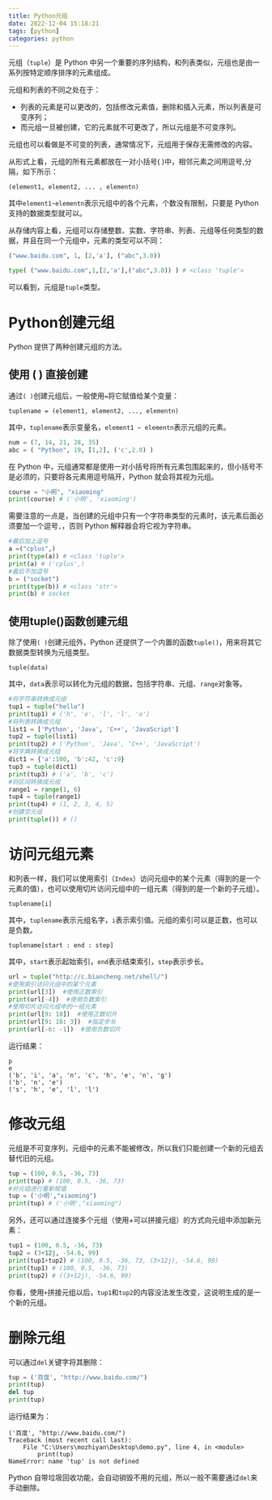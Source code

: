 ```yaml
---
title: Python元组
date: 2022-12-04 15:18:21
tags: [python]
categories: python
---
```



元组（`tuple`）是 Python 中另一个重要的序列结构，和列表类似，元组也是由一系列按特定顺序排序的元素组成。

元组和列表的不同之处在于：
* 列表的元素是可以更改的，包括修改元素值，删除和插入元素，所以列表是可变序列；
* 而元组一旦被创建，它的元素就不可更改了，所以元组是不可变序列。

元组也可以看做是不可变的列表，通常情况下，元组用于保存无需修改的内容。

从形式上看，元组的所有元素都放在一对小括号( )中，相邻元素之间用逗号,分隔，如下所示：
```
(element1, element2, ... , elementn)
```
其中`element1~elementn`表示元组中的各个元素，个数没有限制，只要是 Python 支持的数据类型就可以。

从存储内容上看，元组可以存储整数、实数、字符串、列表、元组等任何类型的数据，并且在同一个元组中，元素的类型可以不同：
```py
("www.baidu.com", 1, [2,'a'], ("abc",3.0))
```
```py
type( ("www.baidu.com",1,[2,'a'],("abc",3.0)) ) # <class 'tuple'>
```
可以看到，元组是`tuple`类型。
# Python创建元组
Python 提供了两种创建元组的方法。
## 使用 ( ) 直接创建
通过`( )`创建元组后，一般使用`=`将它赋值给某个变量：
```
tuplename = (element1, element2, ..., elementn)
```
其中，`tuplename`表示变量名，`element1 ~ elementn`表示元组的元素。
```py
num = (7, 14, 21, 28, 35)
abc = ( "Python", 19, [1,2], ('c',2.0) )
```
在 Python 中，元组通常都是使用一对小括号将所有元素包围起来的，但小括号不是必须的，只要将各元素用逗号隔开，Python 就会将其视为元组。
```py
course = "小明", "xiaoming"
print(course) # ('小明', 'xiaoming')
```
需要注意的一点是，当创建的元组中只有一个字符串类型的元素时，该元素后面必须要加一个逗号`,`，否则 Python 解释器会将它视为字符串。
```py
#最后加上逗号
a =("cplus",)
print(type(a)) # <class 'tuple'>
print(a) # ('cplus',)
#最后不加逗号
b = ("socket")
print(type(b)) # <class 'str'>
print(b) # socket
```
## 使用tuple()函数创建元组
除了使用`( )`创建元组外，Python 还提供了一个内置的函数`tuple()`，用来将其它数据类型转换为元组类型。
```
tuple(data)
```
其中，`data`表示可以转化为元组的数据，包括字符串、元组、`range`对象等。
```py
#将字符串转换成元组
tup1 = tuple("hello")
print(tup1) # ('h', 'e', 'l', 'l', 'o')
#将列表转换成元组
list1 = ['Python', 'Java', 'C++', 'JavaScript']
tup2 = tuple(list1)
print(tup2) # ('Python', 'Java', 'C++', 'JavaScript')
#将字典转换成元组
dict1 = {'a':100, 'b':42, 'c':9}
tup3 = tuple(dict1)
print(tup3) # ('a', 'b', 'c')
#将区间转换成元组
range1 = range(1, 6)
tup4 = tuple(range1)
print(tup4) # (1, 2, 3, 4, 5)
#创建空元组
print(tuple()) # ()
```
# 访问元组元素
和列表一样，我们可以使用索引（`Index`）访问元组中的某个元素（得到的是一个元素的值），也可以使用切片访问元组中的一组元素（得到的是一个新的子元组）。
```
tuplename[i]
```
其中，`tuplename`表示元组名字，`i`表示索引值。元组的索引可以是正数，也可以是负数。
```
tuplename[start : end : step]
```
其中，`start`表示起始索引，`end`表示结束索引，`step`表示步长。
```py
url = tuple("http://c.biancheng.net/shell/")
#使用索引访问元组中的某个元素
print(url[3])  #使用正数索引
print(url[-4])  #使用负数索引
#使用切片访问元组中的一组元素
print(url[9: 18])  #使用正数切片
print(url[9: 18: 3])  #指定步长
print(url[-6: -1])  #使用负数切片
```
运行结果：
```
p
e
('b', 'i', 'a', 'n', 'c', 'h', 'e', 'n', 'g')
('b', 'n', 'e')
('s', 'h', 'e', 'l', 'l')
```
# 修改元组
元组是不可变序列，元组中的元素不能被修改，所以我们只能创建一个新的元组去替代旧的元组。
```py
tup = (100, 0.5, -36, 73)
print(tup) # (100, 0.5, -36, 73)
#对元组进行重新赋值
tup = ('小明',"xiaoming")
print(tup) # ('小明',"xiaoming")
```
另外，还可以通过连接多个元组（使用+可以拼接元组）的方式向元组中添加新元素：
```py
tup1 = (100, 0.5, -36, 73)
tup2 = (3+12j, -54.6, 99)
print(tup1+tup2) # (100, 0.5, -36, 73, (3+12j), -54.6, 99)
print(tup1) # (100, 0.5, -36, 73)
print(tup2) # ((3+12j), -54.6, 99)
```
你看，使用`+`拼接元组以后，`tup1`和`tup2`的内容没法发生改变，这说明生成的是一个新的元组。
# 删除元组
可以通过`del`关键字将其删除：
```py
tup = ('百度', "http://www.baidu.com/")
print(tup)
del tup
print(tup)
```
运行结果为：
```
('百度', "http://www.baidu.com/")
Traceback (most recent call last):
    File "C:\Users\mozhiyan\Desktop\demo.py", line 4, in <module>
        print(tup)
NameError: name 'tup' is not defined
```
Python 自带垃圾回收功能，会自动销毁不用的元组，所以一般不需要通过`del`来手动删除。